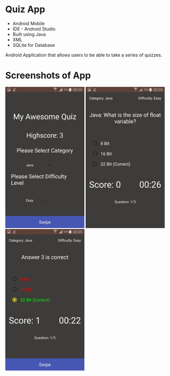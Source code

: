 # Quiz App
- Android Mobile
- IDE - Android Studio
- Built using Java 
- XML
- SQLite for Database

Android Application that allows users to be able to take a series of quizzes.

# Screenshots of App
<img src="screenshots/image1.jpeg" width=250> <img src="screenshots/image2.jpeg" width=250> <img src="screenshots/image3.jpeg" width=250>
